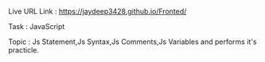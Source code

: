 Live URL Link : https://jaydeep3428.github.io/Fronted/

Task : JavaScript 

Topic : Js Statement,Js Syntax,Js Comments,Js Variables and performs it's practicle.